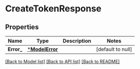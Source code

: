 # CreateTokenResponse

## Properties
Name | Type | Description | Notes
------------ | ------------- | ------------- | -------------
**Error_** | [***ModelError**](Error.md) |  | [default to null]

[[Back to Model list]](../README.md#documentation-for-models) [[Back to API list]](../README.md#documentation-for-api-endpoints) [[Back to README]](../README.md)


